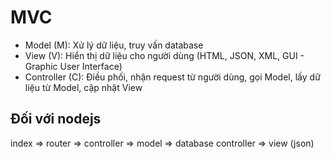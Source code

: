 # MVC


- Model (M): Xử lý dữ liệu, truy vấn database
- View (V): Hiển thị dữ liệu cho người dùng (HTML, JSON, XML, GUI - Graphic User Interface)
- Controller (C): Điều phối, nhận request từ người dùng, gọi Model, lấy dữ liệu từ Model, cập nhật View


## Đối với nodejs
index => router => controller => model => database
controller => view (json)